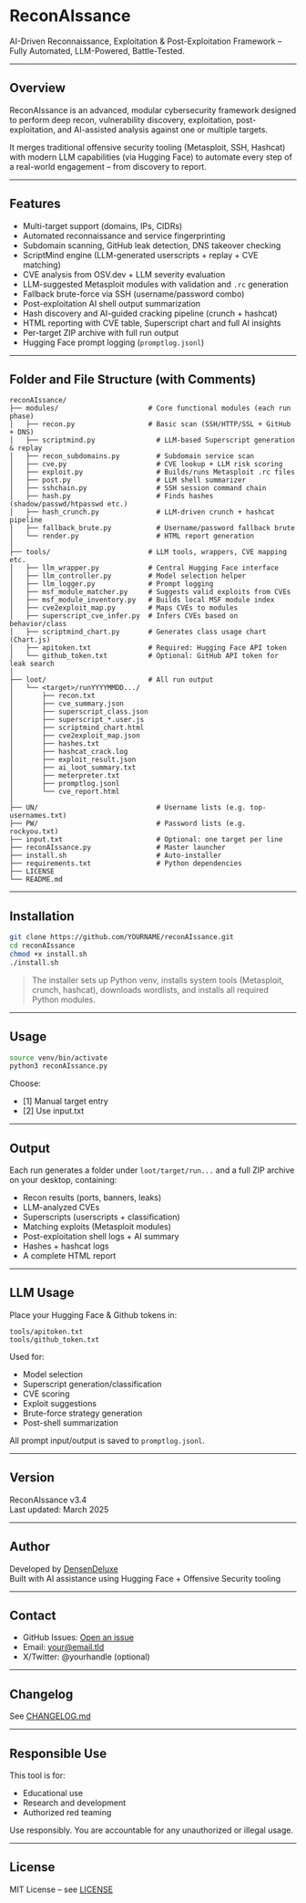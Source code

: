 # ReconAIssance

AI-Driven Reconnaissance, Exploitation & Post-Exploitation Framework – Fully Automated, LLM-Powered, Battle-Tested.

---

## Overview

ReconAIssance is an advanced, modular cybersecurity framework designed to perform deep recon, vulnerability discovery, exploitation, post-exploitation, and AI-assisted analysis against one or multiple targets.

It merges traditional offensive security tooling (Metasploit, SSH, Hashcat) with modern LLM capabilities (via Hugging Face) to automate every step of a real-world engagement – from discovery to report.

---

## Features

- Multi-target support (domains, IPs, CIDRs)
- Automated reconnaissance and service fingerprinting
- Subdomain scanning, GitHub leak detection, DNS takeover checking
- ScriptMind engine (LLM-generated userscripts + replay + CVE matching)
- CVE analysis from OSV.dev + LLM severity evaluation
- LLM-suggested Metasploit modules with validation and `.rc` generation
- Fallback brute-force via SSH (username/password combo)
- Post-exploitation AI shell output summarization
- Hash discovery and AI-guided cracking pipeline (crunch + hashcat)
- HTML reporting with CVE table, Superscript chart and full AI insights
- Per-target ZIP archive with full run output
- Hugging Face prompt logging (`promptlog.jsonl`)

---

## Folder and File Structure (with Comments)

```
reconAIssance/
├── modules/                      # Core functional modules (each run phase)
│   ├── recon.py                  # Basic scan (SSH/HTTP/SSL + GitHub + DNS)
│   ├── scriptmind.py            	# LLM-based Superscript generation & replay
│   ├── recon_subdomains.py      	# Subdomain service scan
│   ├── cve.py                   	# CVE lookup + LLM risk scoring
│   ├── exploit.py               	# Builds/runs Metasploit .rc files
│   ├── post.py                  	# LLM shell summarizer
│   ├── sshchain.py              	# SSH session command chain
│   ├── hash.py                  	# Finds hashes (shadow/passwd/htpasswd etc.)
│   ├── hash_crunch.py           	# LLM-driven crunch + hashcat pipeline
│   ├── fallback_brute.py        	# Username/password fallback brute
│   └── render.py                	# HTML report generation
│
├── tools/                        # LLM tools, wrappers, CVE mapping etc.
│   ├── llm_wrapper.py            # Central Hugging Face interface
│   ├── llm_controller.py         # Model selection helper
│   ├── llm_logger.py             # Prompt logging
│   ├── msf_module_matcher.py     # Suggests valid exploits from CVEs
│   ├── msf_module_inventory.py   # Builds local MSF module index
│   ├── cve2exploit_map.py        # Maps CVEs to modules
│   ├── superscript_cve_infer.py  # Infers CVEs based on behavior/class
│   ├── scriptmind_chart.py       # Generates class usage chart (Chart.js)
│   ├── apitoken.txt              # Required: Hugging Face API token
│   └── github_token.txt          # Optional: GitHub API token for leak search
│
├── loot/                         # All run output
│   └── <target>/runYYYYMMDD.../
│       ├── recon.txt
│       ├── cve_summary.json
│       ├── superscript_class.json
│       ├── superscript_*.user.js
│       ├── scriptmind_chart.html
│       ├── cve2exploit_map.json
│       ├── hashes.txt
│       ├── hashcat_crack.log
│       ├── exploit_result.json
│       ├── ai_loot_summary.txt
│       ├── meterpreter.txt
│       ├── promptlog.jsonl
│       └── cve_report.html
│
├── UN/                          	# Username lists (e.g. top-usernames.txt)
├── PW/                          	# Password lists (e.g. rockyou.txt)
├── input.txt                    	# Optional: one target per line
├── reconAIssance.py             	# Master launcher
├── install.sh                   	# Auto-installer
├── requirements.txt             	# Python dependencies
├── LICENSE
└── README.md
```

---

## Installation

```bash
git clone https://github.com/YOURNAME/reconAIssance.git
cd reconAIssance
chmod +x install.sh
./install.sh
```

> The installer sets up Python venv, installs system tools (Metasploit, crunch, hashcat), downloads wordlists, and installs all required Python modules.

---

## Usage

```bash
source venv/bin/activate
python3 reconAIssance.py
```

Choose:
- [1] Manual target entry
- [2] Use input.txt

---

## Output

Each run generates a folder under `loot/target/run...` and a full ZIP archive on your desktop, containing:

- Recon results (ports, banners, leaks)
- LLM-analyzed CVEs
- Superscripts (userscripts + classification)
- Matching exploits (Metasploit modules)
- Post-exploitation shell logs + AI summary
- Hashes + hashcat logs
- A complete HTML report

---

## LLM Usage

Place your Hugging Face & Github tokens in:

```
tools/apitoken.txt
tools/github_token.txt
```

Used for:
- Model selection
- Superscript generation/classification
- CVE scoring
- Exploit suggestions
- Brute-force strategy generation
- Post-shell summarization

All prompt input/output is saved to `promptlog.jsonl`.

---

## Version

ReconAIssance v3.4  
Last updated: March 2025

---

## Author

Developed by [DensenDeluxe](https://github.com/DensenDeluxe)  
Built with AI assistance using Hugging Face + Offensive Security tooling

---

## Contact

- GitHub Issues: [Open an issue](https://github.com/DensenDeluxe/reconAIssance/issues)
- Email: your@email.tld
- X/Twitter: @yourhandle (optional)

---

## Changelog

See [CHANGELOG.md](CHANGELOG.md)

---

## Responsible Use

This tool is for:

- Educational use
- Research and development
- Authorized red teaming

Use responsibly. You are accountable for any unauthorized or illegal usage.

---

## License

MIT License – see [LICENSE](LICENSE)
